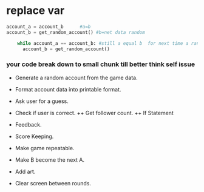 # replace var  
```python
account_a = account_b      #a=b
account_b = get_random_account() #b=net data random

    while account_a == account_b: #still a equal b  for next time a random data put for b   b=random data    
      account_b = get_random_account()

```

### your code  break down to small chunk   till  better think self issue  
+ Generate a random account from the game data.

+ Format account data into printable format.

+ Ask user for a guess.

+ Check if user is correct.
++ Get follower count.
++ If Statement

+ Feedback.

+ Score Keeping.

+ Make game repeatable.

+ Make B become the next A.

+ Add art.
+ Clear screen between rounds.
